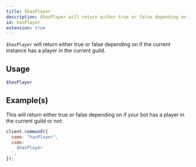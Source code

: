 ```yaml
---
title: $hasPlayer
description: $hasPlayer will return either true or false depending on if the current instance has a player in the current guild.
id: hasPlayer
extension: true
---
```


`$hasPlayer` will return either true or false depending on if the current instance has a player in the current guild.

## Usage

```php
$hasPlayer
```

## Example(s)

This will return either true or false depending on if your bot has a player in the current guild or not:

```javascript
client.command({
  name: "hasPlayer",
  code: `
    $hasPlayer
  `,
});
```
